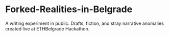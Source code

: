 # Forked-Realities-in-Belgrade
A writing experiment in public. Drafts, fiction, and stray narrative anomalies created live at ETHBelgrade Hackathon.
